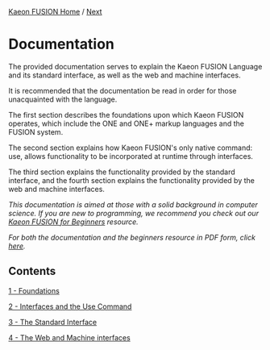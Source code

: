 [Kaeon FUSION Home](https://github.com/Gallery-of-Kaeon/Kaeon-FUSION/blob/master/README.md) /
[Next](https://github.com/Gallery-of-Kaeon/Kaeon-FUSION/tree/master/Kaeon%20FUSION/Documentation/1%20-%20Foundations/README.md)

# Documentation

The provided documentation serves to explain the Kaeon FUSION Language and its standard interface,
as well as the web and machine interfaces.

It is recommended that the documentation be read in order for those unacquainted with the language.

The first section describes the foundations upon which Kaeon FUSION operates,
which include the ONE and ONE+ markup languages and the FUSION system.

The second section explains how Kaeon FUSION's only native command:
use,
allows functionality to be incorporated at runtime through interfaces.

The third section explains the functionality provided by the standard interface,
and the fourth section explains the functionality provided by the web and machine interfaces.

_This documentation is aimed at those with a solid background in computer science. If you are new to programming, we recommend you check out our [Kaeon FUSION for Beginners](https://github.com/Gallery-of-Kaeon/Kaeon-FUSION/blob/master/Kaeon%20FUSION/Documentation/X%20-%20Kaeon%20FUSION%20for%20Beginners/README.md) resource._

_For both the documentation and the beginners resource in PDF form, click [here](https://drive.google.com/open?id=1S4wWCpNN6BLdFOssHsFn9EQ-xUlqJoan)._

## Contents

[1 - Foundations](https://github.com/Gallery-of-Kaeon/Kaeon-FUSION/tree/master/Kaeon%20FUSION/Documentation/1%20-%20Foundations/README.md)

[2 - Interfaces and the Use Command](https://github.com/Gallery-of-Kaeon/Kaeon-FUSION/tree/master/Kaeon%20FUSION/Documentation/2%20-%20Interfaces%20and%20the%20Use%20Command/README.md)

[3 - The Standard Interface](https://github.com/Gallery-of-Kaeon/Kaeon-FUSION/tree/master/Kaeon%20FUSION/Documentation/3%20-%20Standard%20Interface/README.md)

[4 - The Web and Machine interfaces](https://github.com/Gallery-of-Kaeon/Kaeon-FUSION/tree/master/Kaeon%20FUSION/Documentation/4%20-%20The%20Web%20and%20Machine%20Interfaces/README.md)
